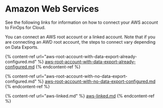 # Amazon Web Services

See the following links for information on how to connect your AWS account to FinOps for Cloud.&#x20;

You can connect an AWS root account or a linked account. Note that if you are connecting an AWD root account, the steps to connect vary depending on Data Exports.

{% content-ref url="aws-root-account-with-data-export-already-configured.md" %}
[aws-root-account-with-data-export-already-configured.md](aws-root-account-with-data-export-already-configured.md)
{% endcontent-ref %}

{% content-ref url="aws-root-account-with-no-data-export-configured.md" %}
[aws-root-account-with-no-data-export-configured.md](aws-root-account-with-no-data-export-configured.md)
{% endcontent-ref %}

{% content-ref url="aws-linked.md" %}
[aws-linked.md](aws-linked.md)
{% endcontent-ref %}
